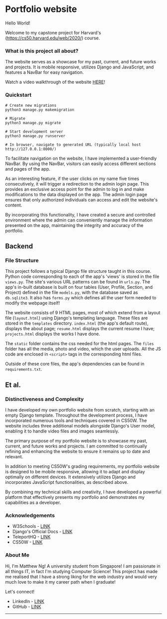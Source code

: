 # Portfolio website

Hello World!

Welcome to my capstone project for Harvard's (https://cs50.harvard.edu/web/2020/) course.

### What is this project all about?

The website serves as a showcase for my past, current, and future works and projects. It is mobile responsive, utilizes Django and JavaScript, and features a NavBar for easy navigation.

Watch a video walkthrough of the website [HERE](https://youtu.be/FfW5DDpolrs)!

### Quickstart

```
# Create new migrations
python3 manage.py makemigration

# Migrate
python3 manage.py migrate

# Start development server 
python3 manage.py runserver

# In browser, navigate to generated URL (typically local host http://127.0.0.1:8000/)
```
To facilitate navigation on the website, I have implemented a user-friendly NavBar. By using the NavBar, visitors can easily access different sections and pages of the app.

As an interesting feature, if the user clicks on my name five times consecutively, it will trigger a redirection to the admin login page. This provides an exclusive access point for the admin to log in and make modifications to the data displayed on the app. The admin login page ensures that only authorized individuals can access and edit the website's content.

By incorporating this functionality, I have created a secure and controlled environment where the admin can conveniently manage the information presented on the app, maintaining the integrity and accuracy of the portfolio.

## Backend

### File Structure

This project follows a typical Django file structure taught in this course. Python code corresponding to each of the app's 'views'  is stored in the file `views.py`. The site's various URL patterns can be found in `urls.py`.  The app's in-built database is built on four tables (User, Profile, Section, and Project) defined in the file `models.py`, with the database saved as `db.sqlite3`. It also has `forms.py` which defines all the user form needed to modify the webpage itself!

The website consists of 9 HTML pages, most of which extend from a layout file (`layout.html`) using Django's templating language. These files are stored in the `templates` directory. `index.html` (the app's default route), displays the about page; `resume.html` displays the current resume I have; `projects.html` displays the works I have done.

The `static` folder contains the css needed for the html pages. The `files` folder has all the media, photo and video, which the user uploads. All the JS code are enclosed in `<script>` tags in the corresponding html files.

Outside of these core files, the app's dependencies can be found in `requirements.txt`.

## Et al.

### Distinctiveness and Complexity

I have developed my own portfolio website from scratch, starting with an empty Django template. Throughout the development process, I have incorporated numerous tools and techniques covered in CS50W. The website includes three additional models alongside Django's User model, enabling it to handle video files and images seamlessly.

The primary purpose of my portfolio website is to showcase my past, current, and future works and projects. I am committed to continually refining and enhancing the website to ensure it remains up to date and relevant.

In addition to meeting CS50W's grading requirements, my portfolio website is designed to be mobile responsive, allowing it to adapt and display optimally on different devices. It extensively utilizes Django and incorporates JavaScript functionalities, as described above.

By combining my technical skills and creativity, I have developed a powerful platform that effectively presents my portfolio and demonstrates my capabilities as a developer.

### Acknowledgements

- W3Schools - [LINK](https://www.w3schools.com/)
- Django's Official Docs - [LINK](https://djangoproject.com)
- TeleportHQ - [LINK](https://teleporthq.io/)
- CS50W - [LINK](https://cs50.harvard.edu/web/2020/)


### About Me

Hi, I'm Matthew Ng! A university student from Singapore! I am passionate in all things IT, in fact I'm studying Computer Science! This project has made me realised that I have a strong liking for the web industry and would very much love to make it my career path when I graduate!

Let's connect!
 - LinkedIn - [LINK](https://www.linkedin.com/in/matthewngdeen/)
 - GitHub - [LINK](https://github.com/macoki07)

<hr>